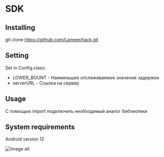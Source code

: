 # SDK
## Installing
git clone https://github.com/Lannee/hack.git
## Setting
Set in Config.class:
* LOWER_BOUNT - Наименьшее отслеживаемое значение задержки
* serverURL - Ссылка на сервер
## Usage
C помощью import подключить необходимый аналог библиотеки
## System requirements
Android version 12


![Image alt](https://media.tenor.com/ZbMRvPVH9NMAAAAC/yuriyuri-lol.gif)
